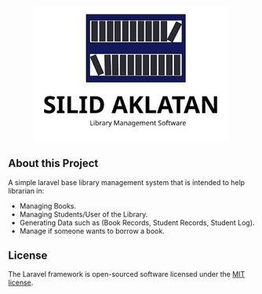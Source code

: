
<p align="center"><img src="public/logo/SilidAklatan.svg" width="400"></p>

## About this Project

A simple laravel base library management  system that is intended to help librarian in:

- Managing Books.
- Managing Students/User of the Library.
- Generating Data such as (Book Records, Student Records, Student Log).
- Manage if someone wants to borrow a book.

## License

The Laravel framework is open-sourced software licensed under the [MIT license](https://opensource.org/licenses/MIT).
